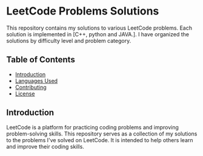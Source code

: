 # LeetCode Problems Solutions

This repository contains my solutions to various LeetCode problems. Each solution is implemented in [C++, python and JAVA.]. I have organized the solutions by difficulty level and problem category.

## Table of Contents

- [Introduction](#introduction)
- [Languages Used](#languages-used)
- [Contributing](#contributing)
- [License](#license)

## Introduction

LeetCode is a platform for practicing coding problems and improving problem-solving skills. This repository serves as a collection of my solutions to the problems I've solved on LeetCode. It is intended to help others learn and improve their coding skills.


